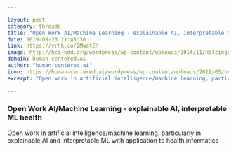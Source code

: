 ```yaml
---

layout: post
category: threads
title: "Open Work AI/Machine Learning - explainable AI, interpretable ML health"
date: 2019-08-23 11:45:30
link: https://vrhk.co/2MwatEh
image: http://hci-kdd.org/wordpress/wp-content/uploads/2014/11/Holzinger-Group-Research-Approach-300x153.png
domain: human-centered.ai
author: "human-centered.ai"
icon: https://human-centered.ai/wordpress/wp-content/uploads/2019/05/hcai_favicon-512x321.png
excerpt: "Open work in artificial intelligence/machine learning, particularly in explainable AI and interpretable ML with application to health informatics"

---
```


### Open Work AI/Machine Learning - explainable AI, interpretable ML health

Open work in artificial intelligence/machine learning, particularly in explainable AI and interpretable ML with application to health informatics